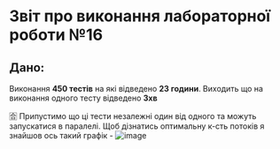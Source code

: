 # Звіт про виконання лабораторної роботи №16
## Дано: 
Виконання **450 тестів** на які відведено **23 години**.
Виходить що на виконання одного тесту відведено **3хв**

🈴 Припустимо що ці тести незалежні один від одного та можуть запускатися в паралелі. Щоб дізнатись оптимальну к-сть потоків я знайшов ось такий графік - ![image](https://user-images.githubusercontent.com/58112549/113928139-0c0fa400-97f7-11eb-88ef-23f418505243.png)



